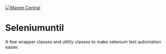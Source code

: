 [![Maven Central](https://img.shields.io/maven-central/v/io.github.libktx/ktx-module.svg)](https://search.maven.org/artifact/io.github.handakumbura/Seleniumutil)

# Seleniumuntil
A few wrapper classes and utility classes to make selenium test automation easier.
